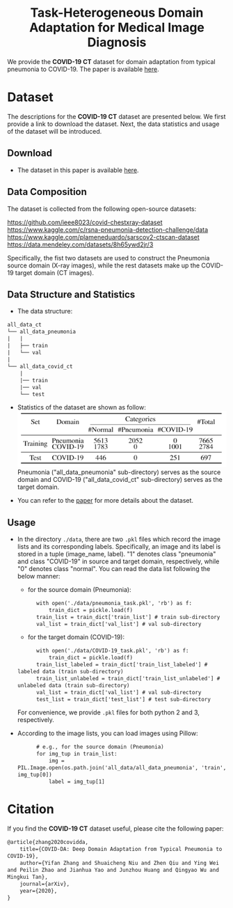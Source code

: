 # <center>Task-Heterogeneous Domain Adaptation for Medical Image Diagnosis</center>
We provide the **COVID-19 CT** dataset for domain adaptation from typical pneumonia to COVID-19. The paper is available [here](https://arxiv.org/pdf/2005.01577.pdf).

# Dataset
The descriptions for the **COVID-19 CT** dataset are presented below. We first provide a link to download the dataset. Next, the data statistics and usage of the dataset will be introduced.
## Download
- The dataset in this paper is available [here](https://pan.baidu.com/s/1lT3YB_Kr3mtGAtbayYfCKw).

## Data Composition
The dataset is collected from the following open-source datasets:

https://github.com/ieee8023/covid-chestxray-dataset  
https://www.kaggle.com/c/rsna-pneumonia-detection-challenge/data  
https://www.kaggle.com/plameneduardo/sarscov2-ctscan-dataset
https://data.mendeley.com/datasets/8h65ywd2jr/3

Specifically, the fist two datasets are used to construct the Pneumonia source domain (X-ray images), while the rest datasets make up the COVID-19 target domain (CT images).

## Data Structure and Statistics
- The data structure:
```
all_data_ct
└── all_data_pneumonia
|   |
|   ├── train
|   └── val 
|
└── all_data_covid_ct
    |
    |── train
    |── val
    └── test
```

- Statistics of the dataset are shown as follow:\
![data statistic](data.png "statistics of the dataset")\
Pneumonia ("all_data_pneumonia" sub-directory) serves as the source domain and COVID-19 ("all_data_covid_ct" sub-directory) serves as the target domain.

- You can refer to the [paper](https://arxiv.org/pdf/2005.01577.pdf) for more details about the dataset.

## Usage
- In the directory `./data`, there are two `.pkl` files which record the image lists and its corresponding labels. Specifically, an image and its label is stored in a tuple (image_name, label). "1" denotes class "pneumonia" and class "COVID-19" in source and target domain, respectively, while "0" denotes class "normal". You can read the data list following the below manner:
  - for the source domain (Pneumonia):
  ```
        with open('./data/pneumonia_task.pkl', 'rb') as f:
            train_dict = pickle.load(f)
        train_list = train_dict['train_list'] # train sub-directory
        val_list = train_dict['val_list'] # val sub-directory
  ```
  - for the target domain (COVID-19):
  ```
        with open('./data/COVID-19_task.pkl', 'rb') as f:
            train_dict = pickle.load(f)
        train_list_labeled = train_dict['train_list_labeled'] # labeled data (train sub-directory)
        train_list_unlabeled = train_dict['train_list_unlabeled'] # unlabeled data (train sub-directory)
        val_list = train_dict['val_list'] # val sub-directory
        test_list = train_dict['test_list'] # test sub-directory
  ```
  For convenience, we provide `.pkl` files for both python 2 and 3, respectively.

- According to the image lists, you can load images using Pillow:
  ```
        # e.g., for the source domain (Pneumonia)
        for img_tup in train_list:
            img = PIL.Image.open(os.path.join('all_data/all_data_pneumonia', 'train', img_tup[0])
            label = img_tup[1]
  ```

# Citation
If you find the **COVID-19 CT** dataset useful, please cite the following paper:
```
@article{zhang2020covidda,
    title={COVID-DA: Deep Domain Adaptation from Typical Pneumonia to COVID-19},
    author={Yifan Zhang and Shuaicheng Niu and Zhen Qiu and Ying Wei and Peilin Zhao and Jianhua Yao and Junzhou Huang and Qingyao Wu and Mingkui Tan},
    journal={arXiv},
    year={2020},
}
```